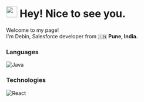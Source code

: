 <h1><img src="https://emojis.slackmojis.com/emojis/images/1531849430/4246/blob-sunglasses.gif?1531849430" width="30"/> Hey! Nice to see you.</h1>


<p>
Welcome to my page! 
</br> 
I'm Debin, Salesforce developer from 🇮🇳 
<b>
Pune, India.
</b>
<p>

### Languages

![Java](https://img.shields.io/badge/-Java-000?&logo=Java&logoColor=007396)

### Technologies

![React](https://img.shields.io/badge/-React-000?&logo=React)
